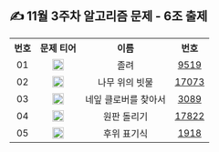 ## ✍ 11월 3주차 알고리즘 문제 - 6조 출제

<table align="center">
  <tr>
    <th align="center">번호</th>
    <th align="center">문제 티어</th>
    <th align="center">이름</th>
    <th align="center">번호</th>
  </tr>
  <tr>
    <td align="center">01</td>
    <td align="center">
      <a href="https://www.acmicpc.net/problem/9519"><img src="https://d2gd6pc034wcta.cloudfront.net/tier/10.svg" class="solvedac-tier" width=20px></a>
    </td>
    <td align="center">졸려</td>
    <td align="center"><a href="https://www.acmicpc.net/problem/9519">9519</td>
  </tr>
  <tr>
    <td align="center">02</td>
    <td align="center">
      <a href="https://www.acmicpc.net/problem/17073"><img src="https://d2gd6pc034wcta.cloudfront.net/tier/11.svg" class="solvedac-tier" width=20px></a>
    </td>
    <td align="center">나무 위의 빗물</td>
    <td align="center"><a href="https://www.acmicpc.net/problem/17073">17073</td>
  </tr>
  <tr>
    <td align="center">03</td>
    <td align="center">
      <a href="https://www.acmicpc.net/problem/3089"><img src="https://d2gd6pc034wcta.cloudfront.net/tier/13.svg" class="solvedac-tier" width=20px></a>
    </td>
    <td align="center">네잎 클로버를 찾아서</td>
    <td align="center"><a href="https://www.acmicpc.net/problem/3089">3089</td>
  </tr>
  <tr>
    <td align="center">04</td>
    <td align="center">
      <a href="https://www.acmicpc.net/problem/17822"><img src="https://d2gd6pc034wcta.cloudfront.net/tier/13.svg" class="solvedac-tier" width=20px></a>
    </td>
    <td align="center">원판 돌리기</td>
    <td align="center"><a href="https://www.acmicpc.net/problem/17822">17822</td>
  </tr>
  <tr>
    <td align="center">05</td>
    <td align="center">
      <a href="https://www.acmicpc.net/problem/1918"><img src="https://d2gd6pc034wcta.cloudfront.net/tier/14.svg" class="solvedac-tier" width=20px></a>
    </td>
    <td align="center">후위 표기식</td>
    <td align="center"><a href="https://www.acmicpc.net/problem/1918">1918</td>
  </tr>
</table>
